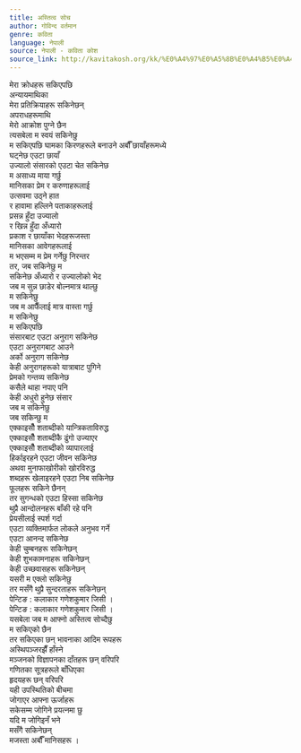 ```yaml
---
title: अस्तित्व सोच
author: गोविन्द वर्तमान
genre: कविता
language: नेपाली
source: नेपाली - कविता कोश
source_link: http://kavitakosh.org/kk/%E0%A4%97%E0%A5%8B%E0%A4%B5%E0%A4%BF%E0%A4%A8%E0%A5%8D%E0%A4%A6_%E0%A4%B5%E0%A4%B0%E0%A5%8D%E0%A4%A4%E0%A4%AE%E0%A4%BE%E0%A4%A8
---
```


मेरा क्रोधहरू सकिएपछि  
अन्यायमाथिका  
मेरा प्रतिक्रियाहरू सकिनेछन्  
अपराधहरूमाथि  
मेरो आक्रोश पुग्ने छैन  
त्यसबेला म स्वयं सकिनेछु  
म सकिएपछि घामका किरणहरूले बनाउने अर्बौँ छायाँहरूमध्ये  
घट्नेछ एउटा छायाँ  
उज्यालो संसारको एउटा चेत सकिनेछ  
म असाध्य माया गर्छु  
मानिसका प्रेम र करुणाहरूलाई  
उत्सवमा उठ्ने हात  
र हावामा हल्लिने पताकाहरूलाई  
प्रसन्न हुँदा उज्यालो  
र खिन्न हुँदा अँध्यारो  
प्रकाश र छायाँका भेदहरूजस्ता  
मानिसका आवेगहरूलाई  
म भएसम्म म प्रेम गर्नेछु निरन्तर  
तर, जब सकिनेछु म  
सकिनेछ अँध्यारो र उज्यालोको भेद  
जब म सुन्न छाडेर बोल्नमात्र थाल्छु  
म सकिनेछु  
जब म आफैँलाई मात्र वास्ता गर्छु  
म सकिनेछु  
म सकिएपछि  
संसारबाट एउटा अनुराग सकिनेछ  
एउटा अनुरागबाट आउने  
अर्को अनुराग सकिनेछ  
केही अनुरागहरूको यात्राबाट पुगिने  
प्रेमको गन्तव्य सकिनेछ  
कसैले थाहा नपाए पनि  
केही अधुरो हुनेछ संसार  
जब म सकिनेछु  
जब सकिन्छु म  
एक्काइसौँ शताब्दीको यान्त्रिकताविरुद्ध  
एक्काइसौँ शताब्दीकै ढुंगो उज्याएर  
एक्काइसौँ शताब्दीको व्यापारलाई  
हिर्काइरहने एउटा जीवन सकिनेछ  
अथवा मुनाफाखोरीको खोरविरुद्ध  
शब्दहरू खेलाइरहने एउटा निब सकिनेछ  
फूलहरू सकिने छैनन्  
तर सुगन्धको एउटा हिस्सा सकिनेछ  
थुप्रै आन्दोलनहरू बाँकी रहे पनि  
प्रेयसीलाई स्पर्श गर्दा  
एउटा व्यक्तिमार्फत लोकले अनुभव गर्ने  
एउटा आनन्द सकिनेछ  
केही चुम्बनहरू सकिनेछन्  
केही शुभकामनाहरू सकिनेछन्  
केही उच्छवासहरू सकिनेछन्  
यसरी म एक्लो सकिनेछु  
तर मसँगै थुप्रै सुन्दरताहरू सकिनेछन्  
पेन्टिङ : कलाकार गणेशकुमार जिसी ।  
पेन्टिङ : कलाकार गणेशकुमार जिसी ।  
यसबेला जब म आफ्नो अस्तित्व सोच्दैछु  
म सकिएको छैन  
तर सकिएका छन् भावनाका आदिम रूपहरू  
अस्थिपञ्जरझैँ हाँस्ने  
मञ्जनको विज्ञापनका दाँतहरू छन् वरिपरि  
गणितका सूत्रहरूले बाँधिएका  
हृदयहरू छन् वरिपरि  
यही उपस्थितिको बीचमा  
जोगाएर आफ्ना ऊर्जाहरू  
सकेसम्म जोगिने प्रयत्नमा छु  
यदि म जोगिइनँ भने  
मसँगै सकिनेछन्  
मजस्ता अर्बौँ मानिसहरू ।
